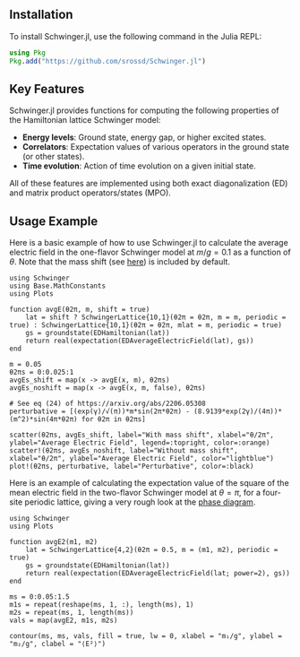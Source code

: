 ## Installation

To install Schwinger.jl, use the following command in the Julia REPL:

```julia
using Pkg
Pkg.add("https://github.com/srossd/Schwinger.jl")
```

## Key Features

Schwinger.jl provides functions for computing the following properties of the Hamiltonian lattice Schwinger model:

- **Energy levels**: Ground state, energy gap, or higher excited states.
- **Correlators**: Expectation values of various operators in the ground state (or other states).
- **Time evolution**: Action of time evolution on a given initial state.

All of these features are implemented using both exact diagonalization (ED) and matrix product operators/states (MPO).

## Usage Example

Here is a basic example of how to use Schwinger.jl to calculate the average electric field in the one-flavor Schwinger model at $m/g = 0.1$ as a function of $\theta$. Note that the mass shift (see [here](https://arxiv.org/abs/2206.05308)) is included by default.

```@example avgE
using Schwinger
using Base.MathConstants
using Plots

function avgE(θ2π, m, shift = true)
    lat = shift ? SchwingerLattice{10,1}(θ2π = θ2π, m = m, periodic = true) : SchwingerLattice{10,1}(θ2π = θ2π, mlat = m, periodic = true)
    gs = groundstate(EDHamiltonian(lat))
    return real(expectation(EDAverageElectricField(lat), gs))
end

m = 0.05
θ2πs = 0:0.025:1
avgEs_shift = map(x -> avgE(x, m), θ2πs)
avgEs_noshift = map(x -> avgE(x, m, false), θ2πs)

# See eq (24) of https://arxiv.org/abs/2206.05308
perturbative = [(exp(γ)/√(π))*m*sin(2π*θ2π) - (8.9139*exp(2γ)/(4π))*(m^2)*sin(4π*θ2π) for θ2π in θ2πs]

scatter(θ2πs, avgEs_shift, label="With mass shift", xlabel="θ/2π", ylabel="Average Electric Field", legend=:topright, color=:orange)
scatter!(θ2πs, avgEs_noshift, label="Without mass shift", xlabel="θ/2π", ylabel="Average Electric Field", color="lightblue")
plot!(θ2πs, perturbative, label="Perturbative", color=:black)
```

Here is an example of calculating the expectation value of the square of the mean electric field in the two-flavor Schwinger model at $\theta = \pi$, for a four-site periodic lattice, giving a very rough look at the [phase diagram](https://arxiv.org/abs/2305.04437).

```@example twoflavor
using Schwinger
using Plots

function avgE2(m1, m2)
    lat = SchwingerLattice{4,2}(θ2π = 0.5, m = (m1, m2), periodic = true)
    gs = groundstate(EDHamiltonian(lat))
    return real(expectation(EDAverageElectricField(lat; power=2), gs))
end

ms = 0:0.05:1.5
m1s = repeat(reshape(ms, 1, :), length(ms), 1)
m2s = repeat(ms, 1, length(ms))
vals = map(avgE2, m1s, m2s)

contour(ms, ms, vals, fill = true, lw = 0, xlabel = "m₁/g", ylabel = "m₂/g", clabel = "⟨E²⟩")
```